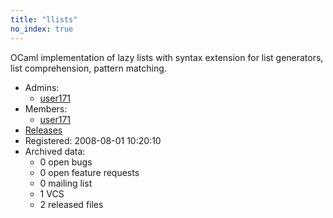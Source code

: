 ```yaml
---
title: "llists"
no_index: true
---
```


OCaml implementation of lazy lists with syntax extension for list generators, list comprehension, pattern matching.


* Admins:
  * [user171](/users/user171)
* Members:
  * [user171](/users/user171)
* [Releases](https://download.ocamlcore.org/llists)
* Registered: 2008-08-01 10:20:10
* Archived data:
  * 0 open bugs
  * 0 open feature requests
  * 0 mailing list
  * 1 VCS
  * 2 released files
